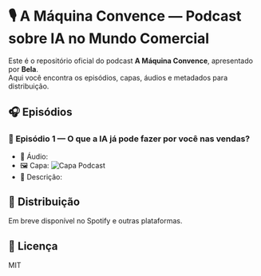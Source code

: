 # 🎙️ A Máquina Convence — Podcast sobre IA no Mundo Comercial

Este é o repositório oficial do podcast **A Máquina Convence**, apresentado por **Bela**.  
Aqui você encontra os episódios, capas, áudios e metadados para distribuição.

## 🎧 Episódios

### 🔹 Episódio 1 — O que a IA já pode fazer por você nas vendas?
- 🎵 Áudio: 
- 🖼️ Capa: ![Capa Podcast](https://github.com/user-attachments/assets/0ba94e66-3cc1-4e22-809f-89415ed7e012)
- 📝 Descrição: 

## 🔗 Distribuição
Em breve disponível no Spotify e outras plataformas.

## 📄 Licença
MIT

